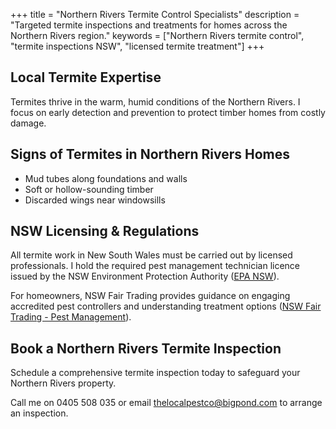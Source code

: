 +++
title = "Northern Rivers Termite Control Specialists"
description = "Targeted termite inspections and treatments for homes across the Northern Rivers region."
keywords = ["Northern Rivers termite control", "termite inspections NSW", "licensed termite treatment"]
+++

## Local Termite Expertise

Termites thrive in the warm, humid conditions of the Northern Rivers. I focus on early detection and prevention to protect timber homes from costly damage.

## Signs of Termites in Northern Rivers Homes

- Mud tubes along foundations and walls
- Soft or hollow-sounding timber
- Discarded wings near windowsills

## NSW Licensing & Regulations

All termite work in New South Wales must be carried out by licensed professionals. I hold the required pest management technician licence issued by the NSW Environment Protection Authority ([EPA NSW](https://www.epa.nsw.gov.au/your-environment/pesticides/licences-and-permits/pest-management-technicians-and-businesses)).

For homeowners, NSW Fair Trading provides guidance on engaging accredited pest controllers and understanding treatment options ([NSW Fair Trading - Pest Management](https://www.fairtrading.nsw.gov.au/housing-and-property/building-and-renovating/pest-management)).

## Book a Northern Rivers Termite Inspection

Schedule a comprehensive termite inspection today to safeguard your Northern Rivers property.

Call me on 0405 508 035 or email thelocalpestco@bigpond.com to arrange an inspection.
